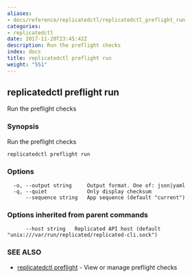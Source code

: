 ```yaml
---
aliases:
- docs/reference/replicatedctl/replicatedctl_preflight_run
categories:
- replicatedctl
date: 2017-11-20T23:45:42Z
description: Run the preflight checks
index: docs
title: replicatedctl preflight run
weight: "551"
---
```


## replicatedctl preflight run

Run the preflight checks

### Synopsis


Run the preflight checks

```
replicatedctl preflight run
```

### Options

```
  -o, --output string     Output format. One of: json|yaml
  -q, --quiet             Only display checksum
      --sequence string   App sequence (default "current")
```

### Options inherited from parent commands

```
      --host string   Replicated API host (default "unix:///var/run/replicated/replicated-cli.sock")
```

### SEE ALSO
* [replicatedctl preflight](/api/replicatedctl/replicatedctl_preflight/)	 - View or manage preflight checks

